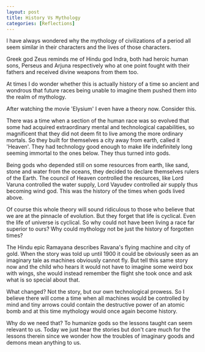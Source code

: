 ```yaml
---
layout: post  
title: History Vs Mythology  
categories: [Reflections]  
---
```


I have always wondered why the mythology of civilizations of a period all seem similar in 
their characters and the lives of those characters.  

Greek god Zeus reminds me of Hindu god Indra, both had heroic human sons, Perseus and Arjuna 
respectively who at one point fought with their fathers and received divine weapons from them 
too.  

At times I do wonder whether this is actually history of a time so ancient and wondrous that 
future races being unable to imagine them pushed them into the realm of mythology.

After watching the movie 'Elysium' I even have a theory now. Consider this.  

There was a time when a section of the human race was so evolved that some had acquired 
extraordinary mental and technological capabilities, so magnificent that they did not deem 
fit to live among the more ordinary mortals. So they built for themselves a city away from 
earth, called it 'Heaven'. They had technology  good enough to make life indefinitely long 
seeming immortal to the ones below. They thus turned into gods.

Being gods who depended still on some resources from earth, like sand, stone and water from the
oceans, they decided to declare themselves rulers of the Earth. The council of Heaven 
controlled the resources, like Lord Varuna controlled the water supply, Lord Vayudev 
controlled air supply thus becoming wind god. This was the history of the times when gods 
lived above.  

Of course this whole theory will sound ridiculous to those who believe that we are at the
pinnacle of evolution. But they forget that life is cyclical. Even the life of universe is 
cyclical. So why could not have been living a race far superior to ours? Why could mythology 
not be just the history of forgotten times?  

The Hindu epic Ramayana describes Ravana's flying machine and city of gold. When the story was 
told up until 1900 it could be obviously seen as an imaginary tale as machines obviously cannot 
fly. But tell this same story now and the child who hears it would not have to imagine some 
weird box with wings, she would instead remember the flight she took once and ask what is so
special about that.  

What changed? Not the story, but our own technological prowess. So I believe there will come 
a time when all machines would be controlled by mind and tiny arrows could contain the 
destructive power of an atomic bomb and at this time mythology would once again become history.  

Why do we need that? To humanize gods so the lessons taught can seem relevant to us. Today we 
just hear the stories but don't care much for the lessons therein since we wonder how the 
troubles of imaginary goods and demons mean anything to us.